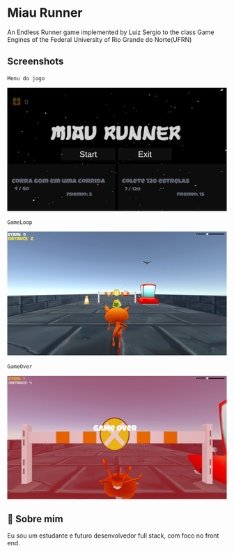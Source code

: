 
# Miau Runner

An Endless Runner game implemented by Luiz Sergio to the class Game Engines of the Federal University of Rio Grande do Norte(UFRN)

## Screenshots
    Menu do jogo
![App Screenshot](https://raw.githubusercontent.com/Luiz-Sergio/MIAU-GAME/main/images/myRunnerGame%2030_07_2023%2012_15_53.png)

    GameLoop
![App Screenshot](https://raw.githubusercontent.com/Luiz-Sergio/MIAU-GAME/main/images/myRunnerGame%2030_07_2023%2012_16_27.png)

    GameOver
![App Screenshot](https://raw.githubusercontent.com/Luiz-Sergio/MIAU-GAME/main/images/myRunnerGame%2030_07_2023%2012_16_29.png)
## 🚀 Sobre mim
Eu sou um estudante e futuro desenvolvedor full stack, com foco no front end.